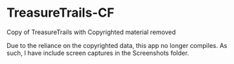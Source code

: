 # TreasureTrails-CF
 Copy of TreasureTrails with Copyrighted material removed

 Due to the reliance on the copyrighted data, this app no longer compiles.
 As such, I have include screen captures in the Screenshots folder.
